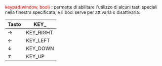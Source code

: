 <font color="red">keypad(window, bool)</font> : permette di abilitare l'utilizzo di alcuni tasti speciali nella finestra specificata, e il bool serve per attivarla o disattivarla:

| Tasto | KEY_ |
| ---- | ---- |
| -> | KEY_RIGHT |
| <- | KEY_LEFT |
| $\downarrow$ | KEY_DOWN |
| $\uparrow$ | KEY_UP |



